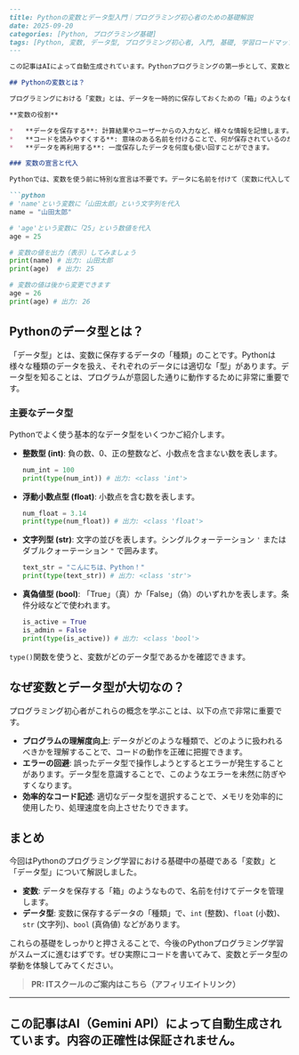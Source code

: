 ```markdown
---
title: Pythonの変数とデータ型入門｜プログラミング初心者のための基礎解説
date: 2025-09-20
categories: [Python, プログラミング基礎]
tags: [Python, 変数, データ型, プログラミング初心者, 入門, 基礎, 学習ロードマップ]
---

この記事はAIによって自動生成されています。Pythonプログラミングの第一歩として、変数とデータ型の基礎をわかりやすく解説します。プログラミング初心者の方でも安心して読み進められるように、具体例を交えながら進めていきましょう。Python学習のロードマップの最初のステップとして、これらの概念をしっかり理解することが大切です。

## Pythonの変数とは？

プログラミングにおける「変数」とは、データを一時的に保存しておくための「箱」のようなものです。数字や文字など、様々な種類のデータをこの箱に入れて名前をつけ、後でその名前を使ってデータを取り出したり、変更したりすることができます。

**変数の役割**

*   **データを保存する**: 計算結果やユーザーからの入力など、様々な情報を記憶します。
*   **コードを読みやすくする**: 意味のある名前を付けることで、何が保存されているのかがわかりやすくなります。
*   **データを再利用する**: 一度保存したデータを何度も使い回すことができます。

### 変数の宣言と代入

Pythonでは、変数を使う前に特別な宣言は不要です。データに名前を付けて（変数に代入して）使い始めます。

```python
# 'name'という変数に「山田太郎」という文字列を代入
name = "山田太郎"

# 'age'という変数に「25」という数値を代入
age = 25

# 変数の値を出力（表示）してみましょう
print(name) # 出力: 山田太郎
print(age)  # 出力: 25

# 変数の値は後から変更できます
age = 26
print(age) # 出力: 26
```

## Pythonのデータ型とは？

「データ型」とは、変数に保存するデータの「種類」のことです。Pythonは様々な種類のデータを扱え、それぞれのデータには適切な「型」があります。データ型を知ることは、プログラムが意図した通りに動作するために非常に重要です。

### 主要なデータ型

Pythonでよく使う基本的なデータ型をいくつかご紹介します。

*   **整数型 (int)**: 負の数、0、正の整数など、小数点を含まない数を表します。
    ```python
    num_int = 100
    print(type(num_int)) # 出力: <class 'int'>
    ```
*   **浮動小数点型 (float)**: 小数点を含む数を表します。
    ```python
    num_float = 3.14
    print(type(num_float)) # 出力: <class 'float'>
    ```
*   **文字列型 (str)**: 文字の並びを表します。シングルクォーテーション `'` またはダブルクォーテーション `"` で囲みます。
    ```python
    text_str = "こんにちは、Python！"
    print(type(text_str)) # 出力: <class 'str'>
    ```
*   **真偽値型 (bool)**: 「True」（真）か「False」（偽）のいずれかを表します。条件分岐などで使われます。
    ```python
    is_active = True
    is_admin = False
    print(type(is_active)) # 出力: <class 'bool'>
    ```

`type()`関数を使うと、変数がどのデータ型であるかを確認できます。

## なぜ変数とデータ型が大切なの？

プログラミング初心者がこれらの概念を学ぶことは、以下の点で非常に重要です。

*   **プログラムの理解度向上**: データがどのような種類で、どのように扱われるべきかを理解することで、コードの動作を正確に把握できます。
*   **エラーの回避**: 誤ったデータ型で操作しようとするとエラーが発生することがあります。データ型を意識することで、このようなエラーを未然に防ぎやすくなります。
*   **効率的なコード記述**: 適切なデータ型を選択することで、メモリを効率的に使用したり、処理速度を向上させたりできます。

## まとめ

今回はPythonのプログラミング学習における基礎中の基礎である「変数」と「データ型」について解説しました。

*   **変数**: データを保存する「箱」のようなもので、名前を付けてデータを管理します。
*   **データ型**: 変数に保存するデータの「種類」で、`int` (整数)、`float` (小数)、`str` (文字列)、`bool` (真偽値) などがあります。

これらの基礎をしっかりと押さえることで、今後のPythonプログラミング学習がスムーズに進むはずです。ぜひ実際にコードを書いてみて、変数とデータ型の挙動を体験してみてください。
> **PR: ITスクールのご案内はこちら（アフィリエイトリンク）**

---
この記事はAI（Gemini API）によって自動生成されています。内容の正確性は保証されません。
---
